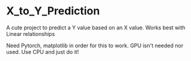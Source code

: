 # X_to_Y_Prediction
A cute project to predict a Y value based on an X value. Works best with Linear relationships

Need Pytorch, matplotlib in order for this to work. GPU isn't needed nor used. Use CPU and just do it!
